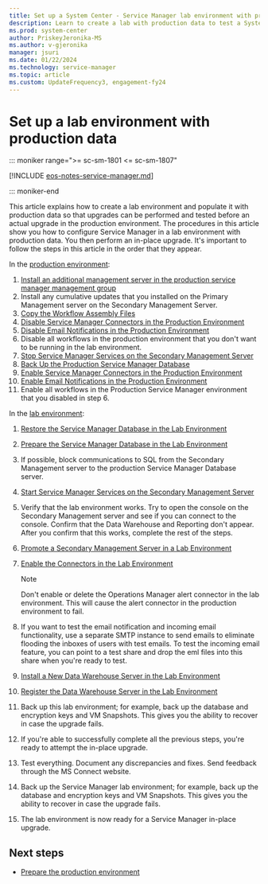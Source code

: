 ```yaml
---
title: Set up a System Center - Service Manager lab environment with production data
description: Learn to create a lab with production data to test a System Center - Service Manager upgrade.
ms.prod: system-center
author: PriskeyJeronika-MS
ms.author: v-gjeronika
manager: jsuri
ms.date: 01/22/2024
ms.technology: service-manager
ms.topic: article
ms.custom: UpdateFrequency3, engagement-fy24
---
```


# Set up a lab environment with production data

::: moniker range=">= sc-sm-1801 <= sc-sm-1807"

[!INCLUDE [eos-notes-service-manager.md](../includes/eos-notes-service-manager.md)]

::: moniker-end

This article explains how to create a lab environment and populate it with production data so that upgrades can be performed and tested before an actual upgrade in the production environment. The procedures in this article show you how to configure Service Manager in a lab environment with production data. You then perform an in-place upgrade. It's important to follow the steps in this article in the order that they appear.

In the [production environment](prod-env.md):

1. [Install an additional management server in the production service manager management group](prod-env.md#install-an-additional-management-server)
2. Install any cumulative updates that you installed on the Primary Management server on the Secondary Management Server.
3. [Copy the Workflow Assembly Files](prod-env.md#copy-customized-workflow-assembly-files)
4. [Disable Service Manager Connectors in the Production Environment](prod-env.md#disable-service-manager-connectors-in-the-production-environment)
5. [Disable Email Notifications in the Production Environment](prod-env.md#disable-email-notifications-in-the-production-environment)
6. Disable all workflows in the production environment that you don't want to be running in the lab environment.
7. [Stop Service Manager Services on the Secondary Management Server](prod-env.md#stop-service-manager-services-on-the-secondary-management-server)
8. [Back Up the Production Service Manager Database](prod-env.md#back-up-the-production-service-manager-database-for-future-recovery)
9. [Enable Service Manager Connectors in the Production Environment](prod-env.md#enable-service-manager-connectors-in-the-production-environment)
10. [Enable Email Notifications in the Production Environment](prod-env.md#enable-email-notifications-in-the-production-environment)
11. Enable all workflows in the Production Service Manager environment that you disabled in step 6.

In the [lab environment](lab-env.md):

1. [Restore the Service Manager Database in the Lab Environment](lab-env.md#restore-the-service-manager-database-in-the-lab-environment)
2. [Prepare the Service Manager Database in the Lab Environment](lab-env.md#prepare-the-service-manager-database-in-the-lab-environment)
3. If possible, block communications to SQL from the Secondary Management server to the production Service Manager Database server.
4. [Start Service Manager Services on the Secondary Management Server](lab-env.md#start-service-manager-services-on-the-secondary-management-server)
5. Verify that the lab environment works. Try to open the console on the Secondary Management server and see if you can connect to the console. Confirm that the Data Warehouse and Reporting don't appear. After you confirm that this works, complete the rest of the steps.
6. [Promote a Secondary Management Server in a Lab Environment](lab-env.md#promote-a-secondary-management-server-in-a-lab-environment)
7. [Enable the Connectors in the Lab Environment](lab-env.md#enable-the-connectors-in-the-lab-environment)
   > [!NOTE]
   > Don't enable or delete the Operations Manager alert connector in the lab environment. This will cause the alert connector in the production environment to fail.

8. If you want to test the email notification and incoming email functionality, use a separate SMTP instance to send emails to eliminate flooding the inboxes of users with test emails. To test the incoming email feature, you can point to a test share and drop the eml files into this share when you're ready to test.
9. [Install a New Data Warehouse Server in the Lab Environment](lab-env.md#install-a-new-data-warehouse-server-in-the-lab-environment)
10. [Register the Data Warehouse Server in the Lab Environment](lab-env.md#register-the-data-warehouse-server-in-the-lab-environment)
11. Back up this lab environment; for example, back up the database and encryption keys and VM Snapshots. This gives you the ability to recover in case the upgrade fails.
12. If you're able to successfully complete all the previous steps, you're ready to attempt the in-place upgrade.
13. Test everything. Document any discrepancies and fixes. Send feedback through the MS Connect website.
14. Back up the Service Manager lab environment; for example, back up the database and encryption keys and VM Snapshots. This gives you the ability to recover in case the upgrade fails.
15. The lab environment is now ready for a Service Manager in-place upgrade.

## Next steps

- [Prepare the production environment](prod-env.md)
